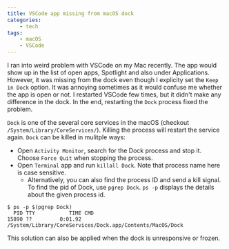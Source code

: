 ```yaml
---
title: VSCode app missing from macOS dock
categories:
    - tech
tags:
    - macOS
    - VSCode
---
```


I ran into weird problem with VSCode on my Mac recently. The app would show up in the list of open apps, Spotlight and also under Applications. However, it was missing from the dock even though I explicity set the `Keep in Dock` option. It was annoying sometimes as it would confuse me whether the app is open or not. I restarted VSCode few times, but it didn't make any difference in the dock. In the end, restarting the `Dock` process fixed the problem.

`Dock` is one of the several core services in the macOS (checkout `/System/Library/CoreServices/`). Killing the process will restart the service again. `Dock` can be killed in mulitple ways:

- Open `Activity Monitor`, search for the Dock process and stop it. Choose `Force Quit` when stopping the process.
- Open `Terminal` app and run `killall Dock`. Note that process name here is case sensitive. 
  - Alternatively, you can also find the process ID and send a kill signal. To find the pid of Dock, use `pgrep Dock`. `ps -p` displays the details about the given process id.

```text
$ ps -p $(pgrep Dock)
  PID TTY           TIME CMD
15890 ??         0:01.92 /System/Library/CoreServices/Dock.app/Contents/MacOS/Dock
```

This solution can also be applied when the dock is unresponsive or frozen.
